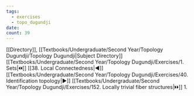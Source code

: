 ```yaml
---
tags:
  - exercises
  - topo_dugundji
date: 
count: 39
---
```

[[Directory]], [[Textbooks/Undergraduate/Second Year/Topology Dugundji/Topology Dugundji|Subject Directory]]
[[Textbooks/Undergraduate/Second Year/Topology Dugundji/Exercises/1. Sets|🞀🞀]] [[38. Local Connectedness|◀]] [[Textbooks/Undergraduate/Second Year/Topology Dugundji/Exercises/40. Identification topology|▶]] [[Textbooks/Undergraduate/Second Year/Topology Dugundji/Exercises/152. Locally trivial fiber structures|🞂🞂]]
1. 